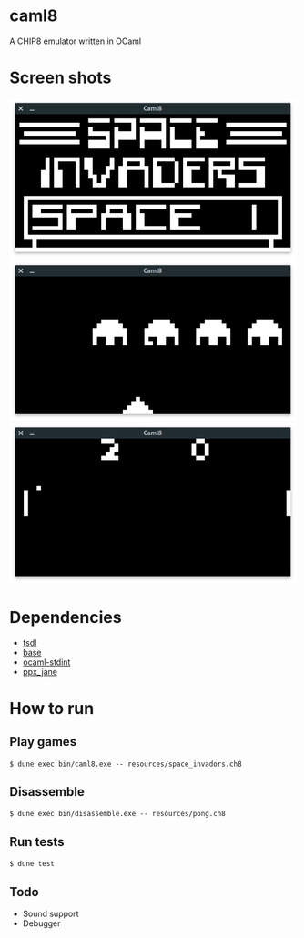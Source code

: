 # caml8

A CHIP8 emulator written in OCaml

# Screen shots

![Space Invaders Start](./screenshots/space_invaders_start.png)
![Space Invaders](./screenshots/space_invaders.png)
![Pong](./screenshots/pong.png)

# Dependencies

- [tsdl](https://github.com/dbuenzli/tsdl)
- [base](https://github.com/janestreet/base)
- [ocaml-stdint](https://github.com/andrenth/ocaml-stdint)
- [ppx_jane](https://github.com/janestreet/ppx_jane)

# How to run

## Play games

```shell
$ dune exec bin/caml8.exe -- resources/space_invadors.ch8
```

## Disassemble

```shell
$ dune exec bin/disassemble.exe -- resources/pong.ch8
```

## Run tests

```shell
$ dune test
```

## Todo

- Sound support
- Debugger
